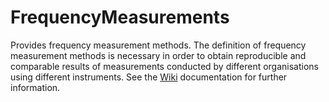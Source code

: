 # FrequencyMeasurements
Provides frequency measurement methods. The definition of frequency measurement methods is necessary in order to obtain reproducible and comparable results of measurements conducted by different organisations using different instruments.
See the [Wiki](https://github.com/ThomasNaef/FrequencyMeasurements/wiki) documentation for further information.
